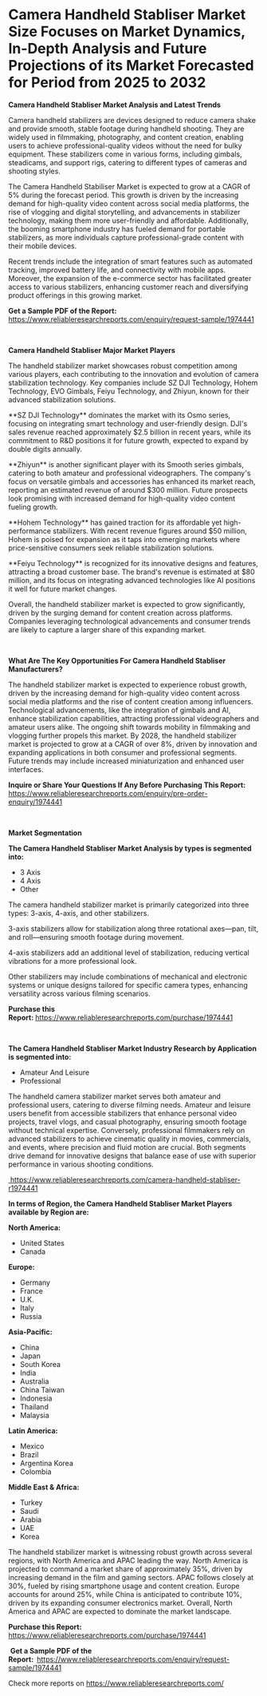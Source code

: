 <p><h1>Camera Handheld Stabliser Market Size Focuses on Market Dynamics, In-Depth Analysis and Future Projections of its Market Forecasted for Period from 2025 to 2032</h1></p><p><strong>Camera Handheld Stabliser Market Analysis and Latest Trends</strong></p>
<p><p>Camera handheld stabilizers are devices designed to reduce camera shake and provide smooth, stable footage during handheld shooting. They are widely used in filmmaking, photography, and content creation, enabling users to achieve professional-quality videos without the need for bulky equipment. These stabilizers come in various forms, including gimbals, steadicams, and support rigs, catering to different types of cameras and shooting styles.</p><p>The Camera Handheld Stabiliser Market is expected to grow at a CAGR of 5% during the forecast period. This growth is driven by the increasing demand for high-quality video content across social media platforms, the rise of vlogging and digital storytelling, and advancements in stabilizer technology, making them more user-friendly and affordable. Additionally, the booming smartphone industry has fueled demand for portable stabilizers, as more individuals capture professional-grade content with their mobile devices. </p><p>Recent trends include the integration of smart features such as automated tracking, improved battery life, and connectivity with mobile apps. Moreover, the expansion of the e-commerce sector has facilitated greater access to various stabilizers, enhancing customer reach and diversifying product offerings in this growing market.</p></p>
<p><strong>Get a Sample PDF of the Report:&nbsp;</strong> <a href="https://www.reliableresearchreports.com/enquiry/request-sample/1974441?utm_campaign=3083&utm_medium=2&utm_source=Github&utm_content=ia&utm_term=06042025&utm_id=camera-handheld-stabliser">https://www.reliableresearchreports.com/enquiry/request-sample/1974441</a></p>
<p>&nbsp;</p>
<p><strong>Camera Handheld Stabliser Major Market Players</strong></p>
<p><p>The handheld stabilizer market showcases robust competition among various players, each contributing to the innovation and evolution of camera stabilization technology. Key companies include SZ DJI Technology, Hohem Technology, EVO Gimbals, Feiyu Technology, and Zhiyun, known for their advanced stabilization solutions.</p><p>**SZ DJI Technology** dominates the market with its Osmo series, focusing on integrating smart technology and user-friendly design. DJI's sales revenue reached approximately $2.5 billion in recent years, while its commitment to R&D positions it for future growth, expected to expand by double digits annually.</p><p>**Zhiyun** is another significant player with its Smooth series gimbals, catering to both amateur and professional videographers. The company's focus on versatile gimbals and accessories has enhanced its market reach, reporting an estimated revenue of around $300 million. Future prospects look promising with increased demand for high-quality video content fueling growth.</p><p>**Hohem Technology** has gained traction for its affordable yet high-performance stabilizers. With recent revenue figures around $50 million, Hohem is poised for expansion as it taps into emerging markets where price-sensitive consumers seek reliable stabilization solutions.</p><p>**Feiyu Technology** is recognized for its innovative designs and features, attracting a broad customer base. The brand's revenue is estimated at $80 million, and its focus on integrating advanced technologies like AI positions it well for future market changes.</p><p>Overall, the handheld stabilizer market is expected to grow significantly, driven by the surging demand for content creation across platforms. Companies leveraging technological advancements and consumer trends are likely to capture a larger share of this expanding market.</p></p>
<p>&nbsp;</p>
<p><strong>What Are The Key Opportunities For Camera Handheld Stabliser Manufacturers?</strong></p>
<p><p>The handheld stabilizer market is expected to experience robust growth, driven by the increasing demand for high-quality video content across social media platforms and the rise of content creation among influencers. Technological advancements, like the integration of gimbals and AI, enhance stabilization capabilities, attracting professional videographers and amateur users alike. The ongoing shift towards mobility in filmmaking and vlogging further propels this market. By 2028, the handheld stabilizer market is projected to grow at a CAGR of over 8%, driven by innovation and expanding applications in both consumer and professional segments. Future trends may include increased miniaturization and enhanced user interfaces.</p></p>
<p><strong>Inquire or Share Your Questions If Any Before Purchasing This Report:</strong> <a href="https://www.reliableresearchreports.com/enquiry/pre-order-enquiry/1974441?utm_campaign=3083&utm_medium=2&utm_source=Github&utm_content=ia&utm_term=06042025&utm_id=camera-handheld-stabliser">https://www.reliableresearchreports.com/enquiry/pre-order-enquiry/1974441</a></p>
<p>&nbsp;</p>
<p><strong>Market Segmentation</strong></p>
<p><strong>The Camera Handheld Stabliser Market Analysis by types is segmented into:</strong></p>
<p><ul><li>3 Axis</li><li>4 Axis</li><li>Other</li></ul></p>
<p><p>The camera handheld stabilizer market is primarily categorized into three types: 3-axis, 4-axis, and other stabilizers. </p><p>3-axis stabilizers allow for stabilization along three rotational axes—pan, tilt, and roll—ensuring smooth footage during movement. </p><p>4-axis stabilizers add an additional level of stabilization, reducing vertical vibrations for a more professional look. </p><p>Other stabilizers may include combinations of mechanical and electronic systems or unique designs tailored for specific camera types, enhancing versatility across various filming scenarios.</p></p>
<p><strong>Purchase this Report:&nbsp;</strong><a href="https://www.reliableresearchreports.com/purchase/1974441?utm_campaign=3083&utm_medium=2&utm_source=Github&utm_content=ia&utm_term=06042025&utm_id=camera-handheld-stabliser">https://www.reliableresearchreports.com/purchase/1974441</a></p>
<p>&nbsp;</p>
<p><strong>The Camera Handheld Stabliser Market Industry Research by Application is segmented into:</strong></p>
<p><ul><li>Amateur And Leisure</li><li>Professional</li></ul></p>
<p><p>The handheld camera stabilizer market serves both amateur and professional users, catering to diverse filming needs. Amateur and leisure users benefit from accessible stabilizers that enhance personal video projects, travel vlogs, and casual photography, ensuring smooth footage without technical expertise. Conversely, professional filmmakers rely on advanced stabilizers to achieve cinematic quality in movies, commercials, and events, where precision and fluid motion are crucial. Both segments drive demand for innovative designs that balance ease of use with superior performance in various shooting conditions.</p></p>
<p><a href="https://www.reliableresearchreports.com/camera-handheld-stabliser-r1974441?utm_campaign=3083&utm_medium=2&utm_source=Github&utm_content=ia&utm_term=06042025&utm_id=camera-handheld-stabliser">&nbsp;https://www.reliableresearchreports.com/camera-handheld-stabliser-r1974441</a></p>
<p><strong>In terms of Region, the Camera Handheld Stabliser Market Players available by Region are:</strong></p>
<p>
    <p> <strong> North America: </strong>
        <ul>
            <li>United States</li>
            <li>Canada</li>
        </ul>
        </p> 
    <p> <strong> Europe: </strong>
        <ul>
            <li>Germany</li>
            <li>France</li>
            <li>U.K.</li>
            <li>Italy</li>
            <li>Russia</li>
        </ul>
        </p> 
    <p> <strong> Asia-Pacific: </strong>
        <ul>
            <li>China</li>
            <li>Japan</li>
            <li>South Korea</li>
            <li>India</li>
            <li>Australia</li>
            <li>China Taiwan</li>
            <li>Indonesia</li>
            <li>Thailand</li>
            <li>Malaysia</li>
        </ul>
        </p> 
    <p> <strong> Latin America: </strong>
        <ul>
            <li>Mexico</li>
            <li>Brazil</li>
            <li>Argentina Korea</li>
            <li>Colombia</li>
        </ul>
        </p> 
    <p> <strong> Middle East & Africa: </strong>
        <ul>
            <li>Turkey</li>
            <li>Saudi</li>
            <li>Arabia</li>
            <li>UAE</li>
            <li>Korea</li>
        </ul>
    </p>
    </p>
<p><p>The handheld stabilizer market is witnessing robust growth across several regions, with North America and APAC leading the way. North America is projected to command a market share of approximately 35%, driven by increasing demand in the film and gaming sectors. APAC follows closely at 30%, fueled by rising smartphone usage and content creation. Europe accounts for around 25%, while China is anticipated to contribute 10%, driven by its expanding consumer electronics market. Overall, North America and APAC are expected to dominate the market landscape.</p></p>
<p><strong>Purchase this Report: </strong><a href="https://www.reliableresearchreports.com/purchase/1974441?utm_campaign=3083&utm_medium=2&utm_source=Github&utm_content=ia&utm_term=06042025&utm_id=camera-handheld-stabliser">https://www.reliableresearchreports.com/purchase/1974441</a></p>
<p>&nbsp;<strong>Get a Sample PDF of the Report:&nbsp;&nbsp;</strong><a href="https://www.reliableresearchreports.com/enquiry/request-sample/1974441?utm_campaign=3083&utm_medium=2&utm_source=Github&utm_content=ia&utm_term=06042025&utm_id=camera-handheld-stabliser">https://www.reliableresearchreports.com/enquiry/request-sample/1974441</a></p>
<p><strong></strong></p>
<p>Check more reports on <a href="https://www.reliableresearchreports.com/?utm_campaign=3083&utm_medium=2&utm_source=Github&utm_content=ia&utm_term=06042025&utm_id=camera-handheld-stabliser">https://www.reliableresearchreports.com/</a></p>